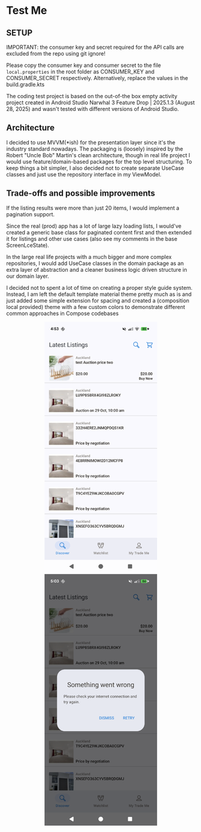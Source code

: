 # Test Me

## SETUP
IMPORTANT: the consumer key and secret required for the API calls are excluded from the repo using git ignore!

Please copy the consumer key and consumer secret to the file `local.properties` in the root folder
as CONSUMER_KEY and CONSUMER_SECRET respectively.
Alternatively, replace the values in the build.gradle.kts

The coding test project is based on the out-of-the box empty activity project created in
Android Studio Narwhal 3 Feature Drop | 2025.1.3 (August 28, 2025)
and wasn't tested with different versions of Android Studio.

## Architecture
I decided to use MVVM(*ish) for the presentation layer since it's the industry standard nowadays.
The packaging is (loosely) inspired by the Robert "Uncle Bob" Martin's clean architecture,
though in real life project I would use feature/domain-based packages for the top level structuring.
To keep things a bit simpler, I also decided not to create separate UseCase classes and just use the repository interface in my ViewModel.

## Trade-offs and possible improvements
If the listing results were more than just 20 items, I would implement a pagination support.

Since the real (prod) app has a lot of large lazy loading lists, I would've created a generic base class
for paginated content first and then extended it for listings and other use cases (also see my comments in the base ScreenLceState). 

In the large real life projects with a much bigger and more complex repositories, I would add UseCase classes in the domain package as an extra layer of abstraction
and a cleaner business logic driven structure in our domain layer.

I decided not to spent a lot of time on creating a proper style guide system.
Instead, I am left the default template material theme pretty much as is and just added some simple extension for spacing 
and created a (composition local provided) theme with a few custom colors to demonstrate different common approaches in Compose codebases

<div align="center">
    <img src="screenshots/main.png" width="300" />
    <img src="screenshots/error.png" width="300" />
</div>